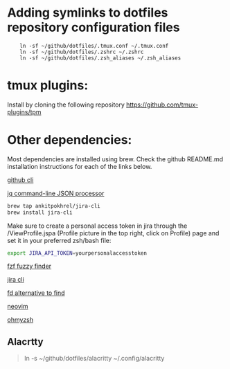 # Adding symlinks to dotfiles repository configuration files

```
    ln -sf ~/github/dotfiles/.tmux.conf ~/.tmux.conf
    ln -sf ~/github/dotfiles/.zshrc ~/.zshrc
    ln -sf ~/github/dotfiles/.zsh_aliases ~/.zsh_aliases
```

# tmux plugins: 

Install by cloning the following repository https://github.com/tmux-plugins/tpm

# Other dependencies: 

Most dependencies are installed using brew. Check the github README.md installation instructions for each of the links below.

[github cli](https://github.com/cli/cli)

[jq command-line JSON processor](https://github.com/jqlang/jq)

```bash
brew tap ankitpokhrel/jira-cli
brew install jira-cli
```

Make sure to create a personal access token in jira through the /ViewProfile.jspa (Profile picture in the top right, click on Profile) page and set it in your preferred zsh/bash file:

```bash
export JIRA_API_TOKEN=yourpersonalaccesstoken

```

[fzf fuzzy finder](https://github.com/junegunn/fzf)

[jira cli](https://github.com/ankitpokhrel/jira-cli)

[fd alternative to find](https://github.com/sharkdp/fd)

[neovim](https://github.com/neovim/neovim)

[ohmyzsh](https://github.com/ohmyzsh/ohmyzsh)

## Alacrtty

> ln -s ~/github/dotfiles/alacritty ~/.config/alacritty
